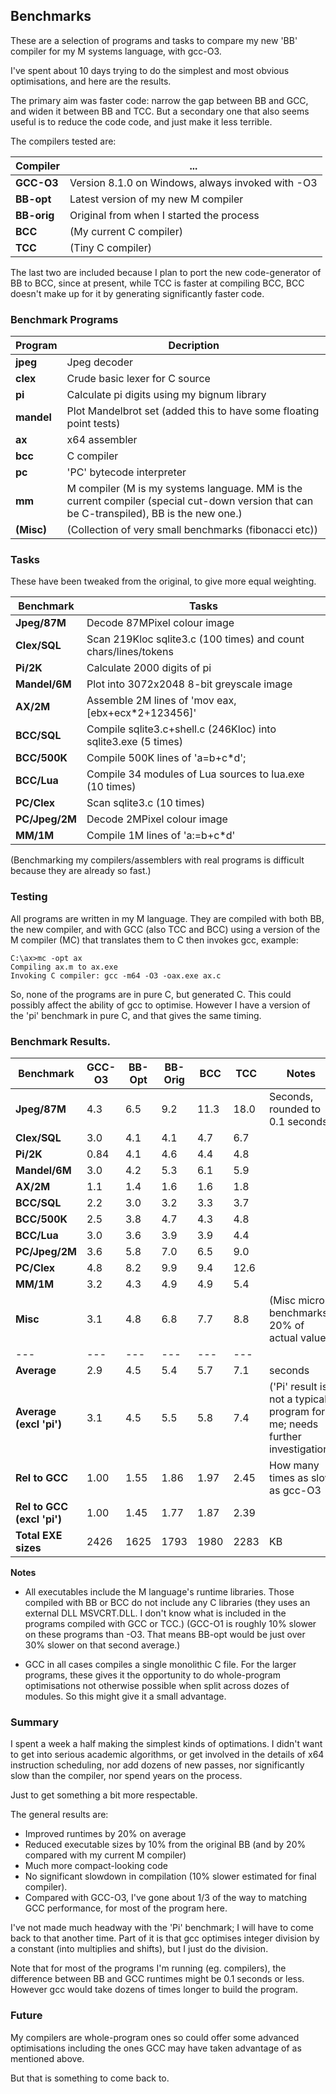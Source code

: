 ## Benchmarks

These are a selection of programs and tasks to compare my new 'BB' compiler for my M systems language, with gcc-O3.

I've spent about 10 days trying to do the simplest and most obvious optimisations, and here are the results.

The primary aim was faster code: narrow the gap between BB and GCC, and widen it between BB and TCC. But a secondary one that also seems useful is to reduce the code code, and just make it less terrible.

The compilers tested are:

Compiler | ...
--- | ---
**GCC-O3** | Version 8.1.0 on Windows, always invoked with -O3
**BB-opt** | Latest version of my new M compiler
**BB-orig** | Original from when I started the process
**BCC** | (My current C compiler)
**TCC** | (Tiny C compiler)

The last two are included because I plan to port the new code-generator of BB to BCC, since at present,
while TCC is faster at compiling BCC, BCC doesn't make up for it by generating significantly faster code.

### Benchmark Programs

Program | Decription
--- | ---
**jpeg** | Jpeg decoder
**clex** | Crude basic lexer for C source
**pi** | Calculate pi digits using my bignum library
**mandel** | Plot Mandelbrot set (added this to have some floating point tests)
**ax** | x64 assembler
**bcc** | C compiler
**pc** | 'PC' bytecode interpreter
**mm** | M compiler (M is my systems language. MM is the current compiler (special cut-down version that can be C-transpiled), BB is the new one.)
**(Misc)** | (Collection of very small benchmarks (fibonacci etc))

### Tasks

These have been tweaked from the original, to give more equal weighting.

Benchmark | Tasks
--- | ---
**Jpeg/87M** | Decode 87MPixel colour image
**Clex/SQL** | Scan 219Kloc sqlite3.c (100 times) and count chars/lines/tokens
**Pi/2K** | Calculate 2000 digits of pi
**Mandel/6M** | Plot into 3072x2048 8-bit greyscale image
**AX/2M** | Assemble 2M lines of 'mov eax,\[ebx+ecx\*2+123456\]'
**BCC/SQL** | Compile sqlite3.c+shell.c (246Kloc) into sqlite3.exe (5 times)
**BCC/500K** | Compile 500K lines of 'a=b+c\*d';
**BCC/Lua** | Compile 34 modules of Lua sources to lua.exe (10 times)
**PC/Clex** | Scan sqlite3.c (10 times)
**PC/Jpeg/2M** | Decode 2MPixel colour image
**MM/1M** | Compile 1M lines of 'a:=b+c\*d'

(Benchmarking my compilers/assemblers with real programs is difficult because
they are already so fast.)

### Testing

All programs are written in my M language. They are compiled with both BB, the new compiler, and with GCC (also TCC and BCC) using a version of the M compiler (MC) that translates them to C then invokes gcc, example:

    C:\ax>mc -opt ax
    Compiling ax.m to ax.exe
    Invoking C compiler: gcc -m64 -O3 -oax.exe ax.c

So, none of the programs are in pure C, but generated C. This could possibly affect the ability of gcc to optimise. However I have a version of the 'pi' benchmark in pure C, and that gives the same timing.

### Benchmark Results.

Benchmark | GCC-O3 | BB-Opt | BB-Orig | BCC | TCC | Notes
--- | --- | --- | --- | --- | --- | ---
**Jpeg/87M** | 4.3 | 6.5 | 9.2 | 11.3 | 18.0 | Seconds, rounded to 0.1 seconds
**Clex/SQL** | 3.0 | 4.1 | 4.1 | 4.7 | 6.7 | 
**Pi/2K** | 0.84 | 4.1 | 4.6 | 4.4 | 4.8 | 
**Mandel/6M** | 3.0 | 4.2 | 5.3 | 6.1 | 5.9 |
**AX/2M** | 1.1 | 1.4 | 1.6 | 1.6 | 1.8 | 
**BCC/SQL** | 2.2 | 3.0 | 3.2 | 3.3 | 3.7 | 
**BCC/500K** | 2.5 | 3.8 | 4.7 | 4.3 | 4.8 | 
**BCC/Lua** | 3.0 | 3.6 | 3.9 | 3.9 | 4.4 | 
**PC/Jpeg/2M** | 3.6 | 5.8 | 7.0 | 6.5 | 9.0 | 
**PC/Clex** | 4.8 | 8.2 | 9.9 | 9.4 | 12.6 | 
**MM/1M**  | 3.2 | 4.3 | 4.9 | 4.9 | 5.4 | 
**Misc** | 3.1 | 4.8 | 6.8 | 7.7 | 8.8 | (Misc micro-benchmarks, 20% of actual value)
--- | --- | --- | --- | --- | --- | 
**Average**  | 2.9 | 4.5 | 5.4  | 5.7 | 7.1  | seconds
**Average (excl 'pi')** | 3.1  | 4.5 | 5.5  | 5.8 | 7.4 |('Pi' result is not a typical program for me; needs further investigation)
**Rel to GCC** | 1.00  | 1.55 | 1.86 | 1.97 | 2.45 | How many times as slow as gcc-O3
**Rel to GCC (excl 'pi')** | 1.00 | 1.45 | 1.77 | 1.87 | 2.39
**Total EXE sizes** | 2426 | 1625 | 1793 | 1980 | 2283 | KB

**Notes**

* All executables include the M language's runtime libraries. Those compiled with BB or BCC do not include any C libraries (they uses an external DLL MSVCRT.DLL. I don't know what is included in the programs compiled with GCC or TCC.) (GCC-O1 is roughly 10% slower on these programs than -O3. That means BB-opt would be just over 30% slower on that second average.)

* GCC in all cases compiles a single monolithic C file. For the larger programs, these gives it the opportunity to do whole-program optimisations not otherwise possible when split across dozes of modules. So this might give it a small advantage.

### Summary

I spent a week a half making the simplest kinds of optimations. I didn't want to get
into serious academic algorithms, or get involved in the details of x64 instruction scheduling,
nor add dozens of new passes, nor significantly slow than the compiler, nor spend years on the process.

Just to get something a bit more respectable.

The general results are:

* Improved runtimes by 20% on average
* Reduced executable sizes by 10% from the original BB (and by 20% compared with my current M compiler)
* Much more compact-looking code
* No significant slowdown in compilation (10% slower estimated for final compiler).
* Compared with GCC-O3, I've gone about 1/3 of the way to matching GCC performance, for most of the program here.

I've not made much headway with the 'Pi' benchmark; I will have to come back to that another time.
Part of it is that gcc optimises integer division by a constant (into multiplies and shifts), but I just do the division.

Note that for most of the programs I'm running (eg. compilers), the difference between BB and GCC runtimes
might be 0.1 seconds or less. However gcc would take dozens of times longer to build the program.

### Future

My compilers are whole-program ones so could offer some advanced optimisations including the ones GCC may have taken advantage of as mentioned above.

But that is something to come back to.
